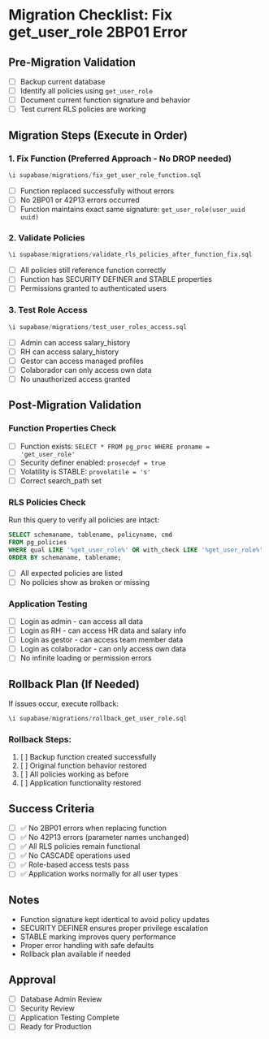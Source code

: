 # Migration Checklist: Fix get_user_role 2BP01 Error

## Pre-Migration Validation
- [ ] Backup current database
- [ ] Identify all policies using `get_user_role`
- [ ] Document current function signature and behavior
- [ ] Test current RLS policies are working

## Migration Steps (Execute in Order)

### 1. Fix Function (Preferred Approach - No DROP needed)
```sql
\i supabase/migrations/fix_get_user_role_function.sql
```
- [ ] Function replaced successfully without errors
- [ ] No 2BP01 or 42P13 errors occurred
- [ ] Function maintains exact same signature: `get_user_role(user_uuid uuid)`

### 2. Validate Policies
```sql
\i supabase/migrations/validate_rls_policies_after_function_fix.sql
```
- [ ] All policies still reference function correctly
- [ ] Function has SECURITY DEFINER and STABLE properties
- [ ] Permissions granted to authenticated users

### 3. Test Role Access
```sql
\i supabase/migrations/test_user_roles_access.sql
```
- [ ] Admin can access salary_history
- [ ] RH can access salary_history  
- [ ] Gestor can access managed profiles
- [ ] Colaborador can only access own data
- [ ] No unauthorized access granted

## Post-Migration Validation

### Function Properties Check
- [ ] Function exists: `SELECT * FROM pg_proc WHERE proname = 'get_user_role'`
- [ ] Security definer enabled: `prosecdef = true`
- [ ] Volatility is STABLE: `provolatile = 's'`
- [ ] Correct search_path set

### RLS Policies Check
Run this query to verify all policies are intact:
```sql
SELECT schemaname, tablename, policyname, cmd
FROM pg_policies 
WHERE qual LIKE '%get_user_role%' OR with_check LIKE '%get_user_role%'
ORDER BY schemaname, tablename;
```
- [ ] All expected policies are listed
- [ ] No policies show as broken or missing

### Application Testing
- [ ] Login as admin - can access all data
- [ ] Login as RH - can access HR data and salary info
- [ ] Login as gestor - can access team member data
- [ ] Login as colaborador - can only access own data
- [ ] No infinite loading or permission errors

## Rollback Plan (If Needed)

If issues occur, execute rollback:
```sql
\i supabase/migrations/rollback_get_user_role.sql
```

### Rollback Steps:
1. [ ] Backup function created successfully
2. [ ] Original function behavior restored
3. [ ] All policies working as before
4. [ ] Application functionality restored

## Success Criteria
- [ ] ✅ No 2BP01 errors when replacing function
- [ ] ✅ No 42P13 errors (parameter names unchanged)
- [ ] ✅ All RLS policies remain functional
- [ ] ✅ No CASCADE operations used
- [ ] ✅ Role-based access tests pass
- [ ] ✅ Application works normally for all user types

## Notes
- Function signature kept identical to avoid policy updates
- SECURITY DEFINER ensures proper privilege escalation
- STABLE marking improves query performance
- Proper error handling with safe defaults
- Rollback plan available if needed

## Approval
- [ ] Database Admin Review
- [ ] Security Review  
- [ ] Application Testing Complete
- [ ] Ready for Production
